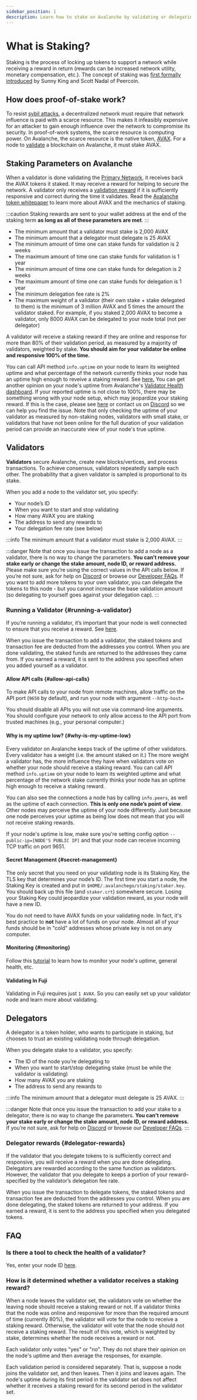 ```yaml
---
sidebar_position: 1
description: Learn how to stake on Avalanche by validating or delegating
---
```


# What is Staking?

Staking is the process of locking up tokens to support a network while receiving a reward in return (rewards can be increased network utility, monetary compensation, etc.). The concept of staking was [first formally introduced](https://web.archive.org/web/20160306084128/https://peercoin.net/assets/paper/peercoin-paper.pdf) by Sunny King and Scott Nadal of Peercoin.

## How does proof-of-stake work?

To resist [sybil attacks](https://support.avalabs.org/en/articles/4064853-what-is-a-sybil-attack), a decentralized network must require that network influence is paid with a scarce resource. This makes it infeasibly expensive for an attacker to gain enough influence over the network to compromise its security. In proof-of-work systems, the scarce resource is computing power. On Avalanche, the scarce resource is the native token, [AVAX](../../#avalanche-avax-token). For a node to [validate](http://support.avalabs.org/en/articles/4064704-what-is-a-blockchain-validator) a blockchain on Avalanche, it must stake AVAX.

## Staking Parameters on Avalanche

When a validator is done validating the [Primary Network](http://support.avalabs.org/en/articles/4135650-what-is-the-primary-network), it receives back the AVAX tokens it staked. It may receive a reward for helping to secure the network. A validator only receives a [validation reward](http://support.avalabs.org/en/articles/4587396-what-are-validator-staking-rewards) if it is sufficiently responsive and correct during the time it validates. Read the [Avalanche token whitepaper](https://www.avalabs.org/whitepapers) to learn more about AVAX and the mechanics of staking.

:::caution
Staking rewards are sent to your wallet address at the end of the staking term **as long as all of these parameters are met**.
:::

* The minimum amount that a validator must stake is 2,000 AVAX
* The minimum amount that a delegator must delegate is 25 AVAX
* The minimum amount of time one can stake funds for validation is 2 weeks
* The maximum amount of time one can stake funds for validation is 1 year
* The minimum amount of time one can stake funds for delegation is 2 weeks
* The maximum amount of time one can stake funds for delegation is 1 year
* The minimum delegation fee rate is 2%
* The maximum weight of a validator (their own stake + stake delegated to them) is the minimum of 3 million AVAX and 5 times the amount the validator staked. For example, if you staked 2,000 AVAX to become a validator, only 8000 AVAX can be delegated to your node total (not per delegator)

A validator will receive a staking reward if they are online and response for more than 80% of their validation period, as measured by a majority of validators, weighted by stake. **You should aim for your validator be online and responsive 100% of the time.**

You can call API method `info.uptime` on your node to learn its weighted uptime and what percentage of the network currently thinks your node has an uptime high enough to reveive a staking reward. See [here.](../../../../build/avalanchego/avalanchego-apis/info.md#infouptime)
You can get another opinion on your node's uptime from Avalanche's [Validator Health dashboard](https://stats.avax.network/dashboard/validator-health-check/).
If your reported uptime is not close to 100%, there may be something wrong with your node setup, which may jeopardize your staking reward.
If this is the case, please see [here](#why-is-my-uptime-low) or contact us on [Discord](https://chat.avax.network) so we can help you find the issue.
Note that only checking the uptime of your validator as measured by non-staking nodes, validators with small stake, or validators that have not been online for the full duration of your validation period can provide an inaccurate view of your node's true uptime.

## Validators

**Validators** secure Avalanche, create new blocks/vertices, and process transactions. To achieve consensus, validators repeatedly sample each other. The probability that a given validator is sampled is proportional to its stake.

When you add a node to the validator set, you specify:

* Your node’s ID
* When you want to start and stop validating
* How many AVAX you are staking
* The address to send any rewards to
* Your delegation fee rate (see below)

:::info
The minimum amount that a validator must stake is 2,000 AVAX.
:::

:::danger
Note that once you issue the transaction to add a node as a validator, there is no way to change the parameters. **You can’t remove your stake early or change the stake amount, node ID, or reward address.** Please make sure you’re using the correct values in the API calls below. If you’re not sure, ask for help on [Discord](https://chat.avax.network) or browse our [Developer FAQs](http://support.avalabs.org/en/collections/2618154-developer-faq). If you want to add more tokens to your own validator, you can delegate the tokens to this node - but you cannot increase the base validation amount (so delegating to yourself goes against your delegation cap).
:::

### Running a Validator {#running-a-validator}

If you’re running a validator, it’s important that your node is well connected to ensure that you receive a reward. See [here](http://support.avalabs.org/en/articles/4594192-networking-setup).

When you issue the transaction to add a validator, the staked tokens and transaction fee are deducted from the addresses you control. When you are done validating, the staked funds are returned to the addresses they came from. If you earned a reward, it is sent to the address you specified when you added yourself as a validator.

#### Allow API calls {#allow-api-calls}

To make API calls to your node from remote machines, allow traffic on the API port (`9650` by default), and run your node with argument `--http-host=`

You should disable all APIs you will not use via command-line arguments. You should configure your network to only allow access to the API port from trusted machines (e.g., your personal computer.)

#### Why is my uptime low? {#why-is-my-uptime-low}

Every validator on Avalanche keeps track of the uptime of other validators. Every validator has a weight (i.e. the amount staked on it.) The more weight a validator has, the more influence they have when validators vote on whether your node should receive a staking reward. You can call API method `info.uptime` on your node to learn its weighted uptime and what percentage of the network stake currently thinks your node has an uptime high enough to receive a staking reward.

You can also see the connections a node has by calling `info.peers`, as well as the uptime of each connection. **This is only one node’s point of view**. Other nodes may perceive the uptime of your node differently. Just because one node perceives your uptime as being low does not mean that you will not receive staking rewards.

If your node's uptime is low, make sure you're setting config option `--public-ip=[NODE'S PUBLIC IP]` and that your node can receive incoming TCP traffic on port 9651.

#### Secret Management {#secret-management}

The only secret that you need on your validating node is its Staking Key, the TLS key that determines your node’s ID. The first time you start a node, the Staking Key is created and put in `$HOME/.avalanchego/staking/staker.key`. You should back up this file (and `staker.crt`) somewhere secure. Losing your Staking Key could jeopardize your validation reward, as your node will have a new ID.

You do not need to have AVAX funds on your validating node. In fact, it's best practice to **not** have a lot of funds on your node. Almost all of your funds should be in "cold" addresses whose private key is not on any computer.

#### Monitoring {#monitoring}

Follow this [tutorial](../../../../build/tutorials/avalanchego-node/maintain/setting-up-node-monitoring.md) to learn how to monitor your node's uptime, general health, etc.

#### Validating In Fuji

Validating in Fuji requires just `1 AVAX`. So you can easily set up your validator node and learn more about validating.

## Delegators

A delegator is a token holder, who wants to participate in staking, but chooses to trust an existing validating node through delegation.

When you delegate stake to a validator, you specify:

* The ID of the node you’re delegating to
* When you want to start/stop delegating stake (must be while the validator is validating)
* How many AVAX you are staking
* The address to send any rewards to

:::info
The minimum amount that a delegator must delegate is 25 AVAX.
:::

:::danger
Note that once you issue the transaction to add your stake to a delegator, there is no way to change the parameters. **You can’t remove your stake early or change the stake amount, node ID, or reward address.** If you’re not sure, ask for help on [Discord](https://chat.avax.network) or browse our [Developer FAQs](http://support.avalabs.org/en/collections/2618154-developer-faq).
:::

### Delegator rewards {#delegator-rewards}

If the validator that you delegate tokens to is sufficiently correct and responsive, you will receive a reward when you are done delegating. Delegators are rewarded according to the same function as validators. However, the validator that you delegate to keeps a portion of your reward–specified by the validator’s delegation fee rate.

When you issue the transaction to delegate tokens, the staked tokens and transaction fee are deducted from the addresses you control. When you are done delegating, the staked tokens are returned to your address. If you earned a reward, it is sent to the address you specified when you delegated tokens.

## FAQ

### Is there a tool to check the health of a validator?

Yes, enter your node ID [here](https://stats.avax.network/dashboard/validator-health-check).

### How is it determined whether a validator receives a staking reward?

When a node leaves the validator set, the validators vote on whether the leaving node should receive a staking reward or not. If a validator thinks that the node was online and responsive for more than the required amount of time (currently 80%), the validator will vote for the node to receive a staking reward. Otherwise, the validator will vote that the node should not receive a staking reward. The result of this vote, which is weighted by stake, determines whether the node receives a reward or not.

Each validator only votes "yes" or "no". They do not share their opinion on the node's uptime and then average the responses, for example.

Each validation period is considered separately. That is, suppose a node joins the validator set, and then leaves. Then it joins and leaves again. The node's uptime during its first period in the validator set does not affect whether it receives a staking reward for its second period in the validator set.

